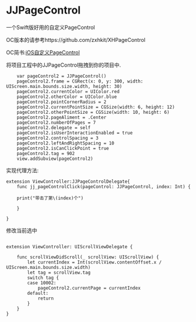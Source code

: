 # JJPageControl
一个Swift版好用的自定义PageControl

OC版本的请参考https://github.com/zxhkit/XHPageControl

OC简书:[iOS自定义PageControl](https://www.jianshu.com/p/aae83cfaeeb4)

将项目工程中的JJPageControl拖拽到你的项目中.

```
    var pageControl2 = JJPageControl()
    pageControl2.frame = CGRect(x: 0, y: 300, width: UIScreen.main.bounds.size.width, height: 30)
    pageControl2.currentColor = UIColor.red
    pageControl2.otherColor = UIColor.blue
    pageControl2.pointCornerRadius = 2
    pageControl2.currentPointSize = CGSize(width: 6, height: 12)
    pageControl2.otherPointSize = CGSize(width: 10, height: 6)
    pageControl2.pageAliment = .Center
    pageControl2.numberOfPages = 7
    pageControl2.delegate = self
    pageControl2.isUserInteractionEnabled = true
    pageControl2.controlSpacing = 3
    pageControl2.leftAndRightSpacing = 10
    pageControl2.isCanClickPoint = true
    pageControl2.tag = 902
    view.addSubview(pageControl2)
```

实现代理方法:
```
extension ViewController:JJPageControlDelegate{
    func jj_pageControlClick(pageControl: JJPageControl, index: Int) {
        
    print("带击了第\(index)个")
        
    }
    
}
```

修改当前选中
```

extension ViewController: UIScrollViewDelegate {
    
    func scrollViewDidScroll(_ scrollView: UIScrollView) {
        let currentIndex = Int(scrollView.contentOffset.x / UIScreen.main.bounds.size.width)
        let tag = scrollView.tag        
        switch tag {
        case 10002:
            pageControl2.currentPage = currentIndex
        default:
            return
        }
    }
}

```
